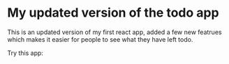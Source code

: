 # My updated version of the todo app

This is an updated version of my first react app, added a few new featrues which makes it easier for people to see what they have left todo.

Try this app:
[]()
